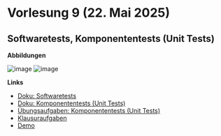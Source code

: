 # Vorlesung 9 (22. Mai 2025)

## Softwaretests, Komponententests (Unit Tests)

**Abbildungen**

![image](https://github.com/user-attachments/assets/b102c3cf-312c-4cd2-bd20-742fcd88ce65)
![image](https://github.com/user-attachments/assets/6ba1e31c-5821-41f1-8eee-9e18c6b31c21)

**Links**

- [Doku: Softwaretests](https://jappuccini.github.io/java-docs/production/documentation/tests)
- [Doku: Komponententests (Unit Tests)](https://jappuccini.github.io/java-docs/production/documentation/unit-tests)
- [Übungsaufgaben: Komponententests (Unit Tests)](https://jappuccini.github.io/java-docs/production/exercises/unit-tests/)
- [Klausuraufgaben](https://jappuccini.github.io/java-docs/production/exam-exercises/exam-exercises-java2/class-diagrams/)
- [Demo](https://github.com/appenmaier/java_wwibe224/blob/main/src/test/java/model/CrateTest.java)
